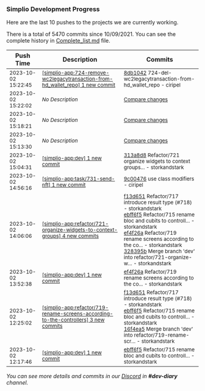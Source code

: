 
### Simplio Development Progress

Here are the last 10 pushes to the projects we are currently working.

There is a total of 5470 commits since 10/09/2021. You can see the complete history in
 [Complete_list.md](Complete_list.md) file.

| Push Time | Description | Commits |
| --- | --- | --- |
| <sub>2023-10-02 15:22:45</sub> | <sub>[[simplio-app:724-remove-wc2legacytransaction-from-hd_wallet_repo] 1 new commit](https://github.com/SimplioOfficial/simplio-app/commit/8db104257c08763bf995e1d153effa7b1c4e7811)</sub> | <sub>[8db1042](https://github.com/SimplioOfficial/simplio-app/commit/8db104257c08763bf995e1d153effa7b1c4e7811) 724-del-wc2legacytransaction-from-hd_wallet_repo - ciripel</sub> |
| <sub>2023-10-02 15:22:02</sub> | <sub>_No Description_</sub> | <sub>[Compare changes](https://github.com/SimplioOfficial/simplio-app/compare/ea1b045af80b...313a8d80ea62)</sub> |
| <sub>2023-10-02 15:18:21</sub> | <sub>_No Description_</sub> | <sub>[Compare changes](https://github.com/SimplioOfficial/simplio-app/compare/b5f42ad31e22...d5d87062f1c5)</sub> |
| <sub>2023-10-02 15:13:30</sub> | <sub>_No Description_</sub> | <sub>[Compare changes](https://github.com/SimplioOfficial/simplio-app/compare/bef2198f73d2...ea1b045af80b)</sub> |
| <sub>2023-10-02 15:04:31</sub> | <sub>[[simplio-app:dev] 1 new commit](https://github.com/SimplioOfficial/simplio-app/commit/313a8d80ea62109b42d411040462a6e9d0337610)</sub> | <sub>[313a8d8](https://github.com/SimplioOfficial/simplio-app/commit/313a8d80ea62109b42d411040462a6e9d0337610) Refactor/721 organize widgets to context groups... - storkandstark</sub> |
| <sub>2023-10-02 14:56:16</sub> | <sub>[[simplio-app:task/731-send-nft] 1 new commit](https://github.com/SimplioOfficial/simplio-app/commit/9c0047656f5a9f06c71f8c60155b5407f21f65d0)</sub> | <sub>[9c00476](https://github.com/SimplioOfficial/simplio-app/commit/9c0047656f5a9f06c71f8c60155b5407f21f65d0) use class modifiers - ciripel</sub> |
| <sub>2023-10-02 14:06:06</sub> | <sub>[[simplio-app:refactor/721-organize-widgets-to-context-groups] 4 new commits](https://github.com/SimplioOfficial/simplio-app/compare/4e56d461713c...328395bad45a)</sub> | <sub>[f13d651](https://github.com/SimplioOfficial/simplio-app/commit/f13d651bb8899dc8cda97564d94a7244ae1d958e) Refactor/717 introduce result type (#718) - storkandstark<br>[ebff6f5](https://github.com/SimplioOfficial/simplio-app/commit/ebff6f573ae2d67df9c5d94eef4a965fed88b186) Refactor/715 rename bloc and cubits to controll... - storkandstark<br>[ef4f26a](https://github.com/SimplioOfficial/simplio-app/commit/ef4f26a7064f236fb13ce91df0960f61a3547973) Refactor/719 rename screens according to the co... - storkandstark<br>[328395b](https://github.com/SimplioOfficial/simplio-app/commit/328395bad45a3e465b60c731f14d1e8224109551) Merge branch 'dev' into refactor/721-organize-w... - storkandstark</sub> |
| <sub>2023-10-02 13:52:38</sub> | <sub>[[simplio-app:dev] 1 new commit](https://github.com/SimplioOfficial/simplio-app/commit/ef4f26a7064f236fb13ce91df0960f61a3547973)</sub> | <sub>[ef4f26a](https://github.com/SimplioOfficial/simplio-app/commit/ef4f26a7064f236fb13ce91df0960f61a3547973) Refactor/719 rename screens according to the co... - storkandstark</sub> |
| <sub>2023-10-02 12:25:02</sub> | <sub>[[simplio-app:refactor/719-rename-screens-according-to-the-controllers] 3 new commits](https://github.com/SimplioOfficial/simplio-app/compare/6c4329759a7f...16f4ea5a985f)</sub> | <sub>[f13d651](https://github.com/SimplioOfficial/simplio-app/commit/f13d651bb8899dc8cda97564d94a7244ae1d958e) Refactor/717 introduce result type (#718) - storkandstark<br>[ebff6f5](https://github.com/SimplioOfficial/simplio-app/commit/ebff6f573ae2d67df9c5d94eef4a965fed88b186) Refactor/715 rename bloc and cubits to controll... - storkandstark<br>[16f4ea5](https://github.com/SimplioOfficial/simplio-app/commit/16f4ea5a985f9c52a1e472a04d1fbe166f7bd960) Merge branch 'dev' into refactor/719-rename-scr... - storkandstark</sub> |
| <sub>2023-10-02 12:17:46</sub> | <sub>[[simplio-app:dev] 1 new commit](https://github.com/SimplioOfficial/simplio-app/commit/ebff6f573ae2d67df9c5d94eef4a965fed88b186)</sub> | <sub>[ebff6f5](https://github.com/SimplioOfficial/simplio-app/commit/ebff6f573ae2d67df9c5d94eef4a965fed88b186) Refactor/715 rename bloc and cubits to controll... - storkandstark</sub> |

_You can see more details and commits in our [Discord](https://discord.gg/aKhjuwZmdP) in **#dev-diary** channel._
